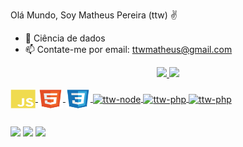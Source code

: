 Olá Mundo, Soy Matheus Pereira (ttw) ✌


- 🌱 Ciência de dados 
- 📫 Contate-me por email: ttwmatheus@gmail.com

<div align="center">
  <a href="https://github.com/matheusttw">
  <img height="180em" src="https://github-readme-stats.vercel.app/api?username=matheusttw&show_icons=true&theme=highcontrast&include_all_commits=true&count_private=true"/>
  <img height="180em" src="https://github-readme-stats.vercel.app/api/top-langs/?username=matheusttw&layout=compact&langs_count=7&theme=highcontrast"/>
</div>
  <div style="display: inline_block"><br>
  <img align="center" alt="ttw-Js" height="30" width="40" src="https://raw.githubusercontent.com/devicons/devicon/master/icons/javascript/javascript-plain.svg">
  <img align="center" alt="ttw-HTML" height="30" width="40" src="https://raw.githubusercontent.com/devicons/devicon/master/icons/html5/html5-original.svg">
  <img align="center" alt="ttw-CSS" height="30" width="40" src="https://raw.githubusercontent.com/devicons/devicon/master/icons/css3/css3-original.svg">
    <img align="center" alt="ttw-node" height="30" width="40" src="https://cdn.jsdelivr.net/gh/devicons/devicon/icons/nodejs/nodejs-original.svg" />
    <img align="center" alt="ttw-php" height="40" width="50" src="https://cdn.jsdelivr.net/gh/devicons/devicon/icons/php/php-plain.svg" />
    <img align="center" alt="ttw-php" height="40" width="50" src="https://cdn.jsdelivr.net/gh/devicons/devicon/icons/mysql/mysql-original.svg" />
    
 
</div>
  
  ##
<div> 
  <a href="https://www.instagram.com/matheusttw/" target="_blank"><img src="https://img.shields.io/badge/-Instagram-%23E4405F?style=for-the-badge&logo=instagram&logoColor=white" target="_blank"></a>
  <a href = "mailto:ttwmatheus@gmail.com"><img src="https://img.shields.io/badge/-Gmail-%23333?style=for-the-badge&logo=gmail&logoColor=white" target="_blank"></a>
  <a href="https://www.linkedin.com/in/matheus-pereira-13b77710a/" target="_blank"><img src="https://img.shields.io/badge/-LinkedIn-%230077B5?style=for-the-badge&logo=linkedin&logoColor=white" target="_blank"></a> 
